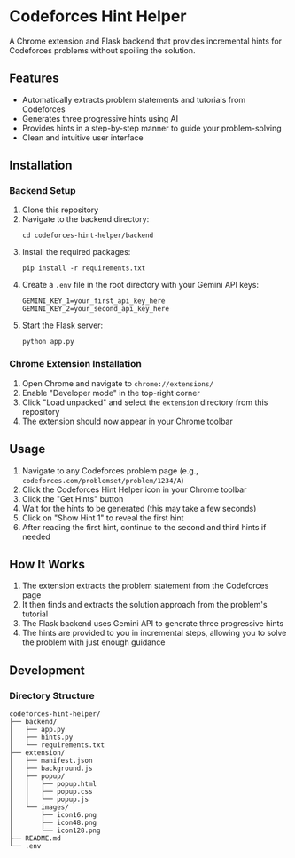 # Codeforces Hint Helper

A Chrome extension and Flask backend that provides incremental hints for Codeforces problems without spoiling the solution.

## Features

- Automatically extracts problem statements and tutorials from Codeforces
- Generates three progressive hints using AI
- Provides hints in a step-by-step manner to guide your problem-solving
- Clean and intuitive user interface

## Installation

### Backend Setup

1. Clone this repository
2. Navigate to the backend directory:
   ```
   cd codeforces-hint-helper/backend
   ```
3. Install the required packages:
   ```
   pip install -r requirements.txt
   ```
4. Create a `.env` file in the root directory with your Gemini API keys:
   ```
   GEMINI_KEY_1=your_first_api_key_here
   GEMINI_KEY_2=your_second_api_key_here
   ```
5. Start the Flask server:
   ```
   python app.py
   ```

### Chrome Extension Installation

1. Open Chrome and navigate to `chrome://extensions/`
2. Enable "Developer mode" in the top-right corner
3. Click "Load unpacked" and select the `extension` directory from this repository
4. The extension should now appear in your Chrome toolbar

## Usage

1. Navigate to any Codeforces problem page (e.g., `codeforces.com/problemset/problem/1234/A`)
2. Click the Codeforces Hint Helper icon in your Chrome toolbar
3. Click the "Get Hints" button
4. Wait for the hints to be generated (this may take a few seconds)
5. Click on "Show Hint 1" to reveal the first hint
6. After reading the first hint, continue to the second and third hints if needed

## How It Works

1. The extension extracts the problem statement from the Codeforces page
2. It then finds and extracts the solution approach from the problem's tutorial
3. The Flask backend uses Gemini API to generate three progressive hints
4. The hints are provided to you in incremental steps, allowing you to solve the problem with just enough guidance

## Development

### Directory Structure

```
codeforces-hint-helper/
├── backend/
│   ├── app.py
│   ├── hints.py
│   └── requirements.txt
├── extension/
│   ├── manifest.json
│   ├── background.js
│   ├── popup/
│   │   ├── popup.html
│   │   ├── popup.css
│   │   └── popup.js
│   └── images/
│       ├── icon16.png
│       ├── icon48.png
│       └── icon128.png
├── README.md
└── .env
```
